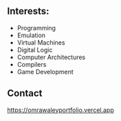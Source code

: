 ## Interests:

- Programming
- Emulation
- Virtual Machines
- Digital Logic
- Computer Architectures
- Compilers
- Game Development

## Contact

https://omrawaleyportfolio.vercel.app

